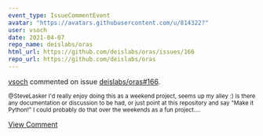 ```yaml
---
event_type: IssueCommentEvent
avatar: "https://avatars.githubusercontent.com/u/814322?"
user: vsoch
date: 2021-04-07
repo_name: deislabs/oras
html_url: https://github.com/deislabs/oras/issues/166
repo_url: https://github.com/deislabs/oras
---
```


<a href='https://github.com/vsoch' target='_blank'>vsoch</a> commented on issue <a href='https://github.com/deislabs/oras/issues/166' target='_blank'>deislabs/oras#166</a>.

<small>@SteveLasker I'd really enjoy doing this as a weekend project, seems up my alley :) Is there any documentation or discussion to be had, or just point at this repository and say "Make it Python!" I could probably do that over the weekends as a fun project....</small>

<a href='https://github.com/deislabs/oras/issues/166' target='_blank'>View Comment</a>